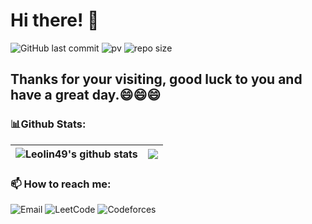# Hi there! 👋
<!-- 
![GitHub fallower](https://img.shields.io/github/followers/leolin49?style=social)
-->

![GitHub last commit](https://img.shields.io/github/last-commit/leolin49/leolin49)
![pv](https://pageview.vercel.app/?github_user=leolin49)
![repo size](https://img.shields.io/github/repo-size/leolin49/leolin49?logo=files)

## Thanks for your visiting, good luck to you and have a great day.😄😄😄

<!--
### 👨‍💻Interests & 📝Todo:
| [![My Skills](https://skillicons.dev/icons?i=go,cpp,py,redis,vim,mysql,mongodb,linux,git,lua,django,docker,kubernetes&theme=light&perline=5)](https://skillicons.dev) | [![Todo](https://skillicons.dev/icons?i=nginx,cmake,rust&theme=light)](https://skillicons.dev) |
| ------------- | ------------- |
-->

<!--
### 💻 My favorite tools and technologies
<div style="display: flex; align-items: flex-start;">
  <img src="https://techstack-generator.vercel.app/cpp-icon.svg" alt="icon" width="72" height="72" />
  <img src="https://techstack-generator.vercel.app/python-icon.svg" alt="icon" width="72" height="72" />
  <img src="https://techstack-generator.vercel.app/github-icon.svg" alt="icon" width="72" height="72" />
  <img src="https://techstack-generator.vercel.app/docker-icon.svg" alt="icon" width="72" height="72" />
  <img src="https://techstack-generator.vercel.app/kubernetes-icon.svg" alt="icon" width="72" height="72" />
  <img src="https://techstack-generator.vercel.app/nginx-icon.svg" alt="icon" width="72" height="72" />
  <img src="https://techstack-generator.vercel.app/mysql-icon.svg" alt="icon" width="72" height="72" />
  <img src="https://techstack-generator.vercel.app/django-icon.svg" alt="icon" width="72" height="72" />
<div style="display: flex; align-items: flex-start;">
  <img src="https://skillicons.dev/icons?i=go&theme=light" width="72" height="72" alt="go" />
  <img src="https://skillicons.dev/icons?i=redis&theme=light" width="72" height="72" alt="go" />
  <img src="https://skillicons.dev/icons?i=lua&theme=light" width="72" height="72" alt="lua" />
  <img src="https://skillicons.dev/icons?i=linux&theme=light" width="72" height="72" alt="linux" />
  <img src="https://skillicons.dev/icons?i=mongodb&theme=light" width="72" height="72" alt="mongodb" />
  <img src="https://skillicons.dev/icons?i=vim&theme=light" width="72" height="72" alt="vim" />
  <img src="https://skillicons.dev/icons?i=git&theme=light" width="72" height="72" alt="git" />
  <img src="https://skillicons.dev/icons?i=cmake&theme=light" width="72" height="72" alt="cmake" />
-->

<!--
### 👨‍💻Interests:
[![My Skills](https://skillicons.dev/icons?i=go,redis,vim,cpp,mysql,mongodb,py,linux,git,lua,django,docker,kubernetes&theme=light&perline=5)](https://skillicons.dev)

### 📝Todo:
[![Todo](https://skillicons.dev/icons?i=nginx,cmake,rust&theme=light)](https://skillicons.dev)
-->

<!--
[![Top Langs](https://github-readme-stats.vercel.app/api/top-langs/?username=leolin49&layout=compact)](https://github.com/anuraghazra/github-readme-stats)
-->
### 📊Github Stats:
| <img align="center" src="https://github-readme-stats.vercel.app/api?username=leolin49&show_icons=true&include_all_commits=true&theme=buefy&hide_border=true" alt="Leolin49's github stats" /> | <img align="center" src="https://github-readme-stats.vercel.app/api/top-langs/?username=leolin49&layout=compact&hide_border=true" /> |
| ------------- | ------------- |

### 📫 How to reach me:
![Email](https://img.shields.io/badge/Email-linyf49%40qq.com-76BB21?logo=mailbox.org)
![LeetCode](https://img.shields.io/badge/Leetcode-linyf_49-FFA116?logo=leetcode)
![Codeforces](https://img.shields.io/badge/Codeforces-linyf49-1F8ACB?logo=codeforces)

<!--
![QQ](https://img.shields.io/badge/QQ-1270448479-blue?logo=tencentqq)
-->

